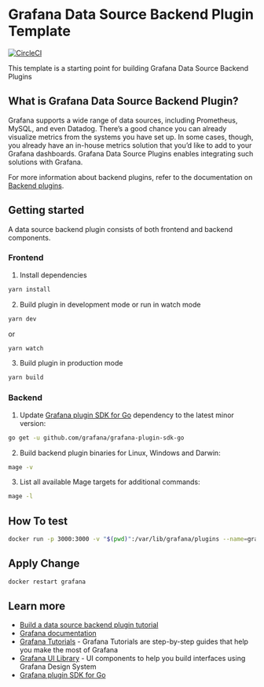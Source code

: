 # Grafana Data Source Backend Plugin Template

[![CircleCI](https://circleci.com/gh/grafana/simple-datasource-backend/tree/master.svg?style=svg)](https://circleci.com/gh/grafana/simple-datasource-backend/tree/master)

This template is a starting point for building Grafana Data Source Backend Plugins

## What is Grafana Data Source Backend Plugin?

Grafana supports a wide range of data sources, including Prometheus, MySQL, and even Datadog. There’s a good chance you can already visualize metrics from the systems you have set up. In some cases, though, you already have an in-house metrics solution that you’d like to add to your Grafana dashboards. Grafana Data Source Plugins enables integrating such solutions with Grafana.

For more information about backend plugins, refer to the documentation on [Backend plugins](https://grafana.com/docs/grafana/latest/developers/plugins/backend/).

## Getting started

A data source backend plugin consists of both frontend and backend components.

### Frontend

1. Install dependencies

```BASH
yarn install
```

2. Build plugin in development mode or run in watch mode

```BASH
yarn dev
```

or

```BASH
yarn watch
```

3. Build plugin in production mode

```BASH
yarn build
```

### Backend

1. Update [Grafana plugin SDK for Go](https://grafana.com/docs/grafana/latest/developers/plugins/backend/grafana-plugin-sdk-for-go/) dependency to the latest minor version:

```bash
go get -u github.com/grafana/grafana-plugin-sdk-go
```

2. Build backend plugin binaries for Linux, Windows and Darwin:

```BASH
mage -v
```

3. List all available Mage targets for additional commands:

```BASH
mage -l
```

## How To test

```BASH
docker run -p 3000:3000 -v "$(pwd)":/var/lib/grafana/plugins --name=grafana -e "GF_PLUGINS_ALLOW_LOADING_UNSIGNED_PLUGINS=google-analytics" grafana/grafana
```

## Apply Change

```BASH
docker restart grafana
```

## Learn more

- [Build a data source backend plugin tutorial](https://grafana.com/tutorials/build-a-data-source-backend-plugin)
- [Grafana documentation](https://grafana.com/docs/)
- [Grafana Tutorials](https://grafana.com/tutorials/) - Grafana Tutorials are step-by-step guides that help you make the most of Grafana
- [Grafana UI Library](https://developers.grafana.com/ui) - UI components to help you build interfaces using Grafana Design System
- [Grafana plugin SDK for Go](https://grafana.com/docs/grafana/latest/developers/plugins/backend/grafana-plugin-sdk-for-go/)
